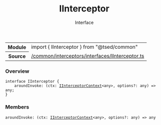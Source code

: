 
<header class="symbol-info-header"><h1 id="iinterceptor">IInterceptor</h1><label class="symbol-info-type-label interface">Interface</label></header>
<!-- summary -->
<section class="symbol-info"><table class="is-full-width"><tbody><tr><th>Module</th><td><div class="lang-typescript"><span class="token keyword">import</span> { IInterceptor }&nbsp;<span class="token keyword">from</span>&nbsp;<span class="token string">"@tsed/common"</span></div></td></tr><tr><th>Source</th><td><a href="https://github.com/Romakita/ts-express-decorators/blob/v4.25.0/src//common/interceptors/interfaces/IInterceptor.ts#L0-L0">/common/interceptors/interfaces/IInterceptor.ts</a></td></tr></tbody></table></section>
<!-- overview -->


### Overview


<pre><code class="typescript-lang "><span class="token keyword">interface</span> IInterceptor <span class="token punctuation">{</span>
    aroundInvoke<span class="token punctuation">:</span> <span class="token punctuation">(</span>ctx<span class="token punctuation">:</span> <a href="#api/common/interceptors/iinterceptorcontext"><span class="token">IInterceptorContext</span></a><<span class="token keyword">any</span>><span class="token punctuation">,</span> options?<span class="token punctuation">:</span> <span class="token keyword">any</span><span class="token punctuation">)</span> => <span class="token keyword">any</span><span class="token punctuation">;</span>
<span class="token punctuation">}</span></code></pre>


<!-- Parameters -->

<!-- Description -->

<!-- Members -->







### Members



<div class="method-overview">
<pre><code class="typescript-lang ">aroundInvoke<span class="token punctuation">:</span> <span class="token punctuation">(</span>ctx<span class="token punctuation">:</span> <a href="#api/common/interceptors/iinterceptorcontext"><span class="token">IInterceptorContext</span></a><<span class="token keyword">any</span>><span class="token punctuation">,</span> options?<span class="token punctuation">:</span> <span class="token keyword">any</span><span class="token punctuation">)</span> => <span class="token keyword">any</span></code></pre>
</div>








